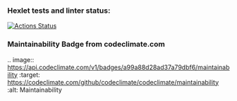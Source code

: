 ### Hexlet tests and linter status:
[![Actions Status](https://github.com/mvlasov1977/python-project-lvl1/workflows/hexlet-check/badge.svg)](https://github.com/mvlasov1977/python-project-lvl1/actions)

### Maintainability Badge from codeclimate.com
.. image:: https://api.codeclimate.com/v1/badges/a99a88d28ad37a79dbf6/maintainability
   :target: https://codeclimate.com/github/codeclimate/codeclimate/maintainability
   :alt: Maintainability
